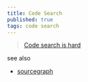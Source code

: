 ```yaml
---
title: Code Search
published: true
tags: code search
---
```

> [	Code search is hard](https://news.ycombinator.com/item?id=39993976)

see also
- [sourcegraph](https://sourcegraph.com/)